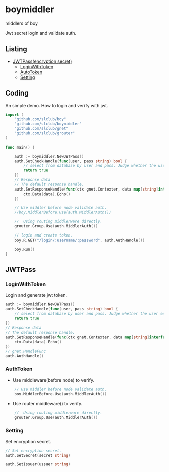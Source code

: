 # boymiddler
middlers of boy

Jwt secret login and validate auth.

## Listing

- [JWTPass(encryption secret)](#j-w-t-pass)
  - [LoginWithToken](#login-with-token)
  - [AutoToken](#auth-token)
  - [Setting](#setting)

## Coding

An simple demo.  How to login and verify with jwt.

```go
import (
    "github.com/slclub/boy"
    "github.com/slclub/boymiddler"
    "github.com/slclub/gnet"
    "github.com/slclub/grouter"
)

func main() {

    auth := boymiddler.NewJWTPass()
    auth.SetCheckHandle(func(user, pass string) bool {
        // select from database by user and pass. Judge whether the user exists
        return true
    })
    // Response data
    // The default response handle.
    auth.SetResponseHandle(func(ctx gnet.Contexter, data map[string]interface{}) {
        ctx.Data(data).Echo()
    })

    // Use middler before node validate auth.
    //boy.MiddlerBefore.Use(auth.MiddlerAuth())

    //  Using routing middlerware directly.                                                                                                                                                                                     
    grouter.Group.Use(auth.MiddlerAuth())

    // login and create token.
    boy.R.GET("/login/:username/:password", auth.AuthHandle())

    boy.Run()
}


```

## JWTPass

### LoginWithToken

Login and generate jwt token.

```go
auth := boymiddler.NewJWTPass()
auth.SetCheckHandle(func(user, pass string) bool {
    // select from database by user and pass. Judge whether the user exists
    return true
})
// Response data
// The default response handle.
auth.SetResponseHandle(func(ctx gnet.Contexter, data map[string]interface{}) {
    ctx.Data(data).Echo()
})
// gnet.HandleFunc
auth.AuthHandle()
```

### AuthToken

- Use middleware(before node) to verify.

```go
    // Use middler before node validate auth.
    boy.MiddlerBefore.Use(auth.MiddlerAuth())
```

-  Use router middleware() to verify.

```go
    //  Using routing middlerware directly.                                                                                                                                                                                     
    grouter.Group.Use(auth.MiddlerAuth())
```

### Setting

Set encryption secret.

```go
// Set encryption secret.
auth.SetSecret(secret string)
```

```go
auth.SetIssuer(ussuer string)
```
